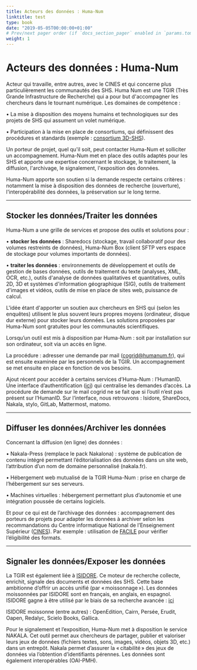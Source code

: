 ```yaml
---
title: Acteurs des données : Huma-Num
linktitle: test
type: book
date: "2019-05-05T00:00:00+01:00"
# Prev/next pager order (if `docs_section_pager` enabled in `params.toml`)
weight: 1
---
```


# Acteurs des données : Huma-Num

Acteur qui travaille, entre autres, avec le CINES et qui concerne plus particulièrement les communautés des SHS. Huma Num est une TGIR (Très Grande Infrastructure de Recherche) qui a pour but d'accompagner les chercheurs dans le tournant numérique. Les domaines de compétence : 

•       La mise à disposition des moyens humains et technologiques sur des projets de SHS qui assument un volet numérique.

•       Participation à la mise en place de consortiums, qui définissent des procédures et standards (exemple : [consortium 3D-SHS](https://shs3d.hypotheses.org/)).

Un porteur de projet, quel qu'il soit, peut contacter Huma-Num et solliciter un accompagnement. Huma-Num met en place des outils adaptés pour les SHS et apporte une expertise concernant le stockage, le traitement, la diffusion, l'archivage, le signalement, l'exposition des données.

Huma-Num apporte son soutien si la demande respecte certains critères : notamment la mise à disposition des données de recherche (ouverture), l'interopérabilité des données, la préservation sur le long terme.
***
## Stocker les données/Traiter les données

Huma-Num a une grille de services et propose des outils et solutions pour : 

•       **stocker les données** : Sharedocs (stockage, travail collaboratif pour des volumes restreints de données), Huma-Num Box (client SFTP vers espace de stockage pour volumes importants de données).

•       **traiter les données** : environnements de développement et outils de gestion de bases données, outils de traitement du texte (analyses, XML, OCR, etc.), outils d'analyse de données qualitatives et quantitatives, outils 2D, 3D et systèmes d'information géographique (SIG), outils de traitement d'images et vidéos, outils de mise en place de sites web, puissance de calcul.

L'idée étant d'apporter un soutien aux chercheurs en SHS qui (selon les enquêtes) utilisent le plus souvent leurs propres moyens (ordinateur, disque dur externe) pour stocker leurs données. Les solutions proposées par Huma-Num sont gratuites pour les communautés scientifiques.

Lorsqu’un outil est mis à disposition par Huma-Num : soit par installation sur son ordinateur, soit via un accès en ligne.

La procédure : adresser une demande par mail (cogrid@humanum.fr), qui est ensuite examinée par les personnels de la TGIR. Un accompagnement se met ensuite en place en fonction de vos besoins.

Ajout récent pour accéder à certains services d’Huma-Num : l’HumanID. Une interface d’authentification ([ici](https://humanid.huma-num.fr/)) qui centralise les demandes d’accès. La procédure de demande sur le mail cogrid ne se fait que si l’outil n’est pas présent sur l’HumanID. Sur l’interface, nous retrouvons : Isidore, ShareDocs, Nakala, stylo, GitLab, Mattermost, matomo.
***
## Diffuser les données/Archiver les données

Concernant la diffusion (en ligne) des données : 

•       Nakala-Press (remplace le pack Nakalona) : système de publication de contenu intégré permettant l’éditorialisation des données dans un site web, l’attribution d’un nom de domaine personnalisé (nakala.fr).

•       Hébergement web mutualisé de la TGIR Huma-Num : prise en charge de l’hébergement sur ses serveurs.

•       Machines virtuelles : hébergement permettant plus d’autonomie et une intégration poussée de certains logiciels.

Et pour ce qui est de l’archivage des données : accompagnement des porteurs de projets pour adapter les données à archiver selon les recommandations du Centre informatique National de l’Enseignement Supérieur ([CINES](https://www.cines.fr/)). Par exemple : utilisation de [FACILE](https://facile.cines.fr/) pour vérifier l’éligibilité des formats.
***
## Signaler les données/Exposer les données

La TGIR est également liée à [ISIDORE](https://isidore.science/). Ce moteur de recherche collecte, enrichit, signale des documents et données des SHS. Cette base ambitionne d’offrir un accès unifié (par « moissonnage »). Les données moissonnées par ISIDORE sont en français, en anglais, en espagnol. ISIDORE gagne à être utilisé par le biais de sa recherche avancée : [ici](https://isidore.science/as)

ISIDORE moissonne (entre autres) : OpenEdition, Cairn, Persée, Erudit, Oapen, Redalyc, Scielo Books, Gallica.

Pour le signalement et l’exposition, Huma-Num met à disposition le service NAKALA. Cet outil permet aux chercheurs de partager, publier et valoriser leurs jeux de données (fichiers textes, sons, images, vidéos, objets 3D, etc.) dans un entrepôt. Nakala permet d’assurer la « citabilité » des jeux de données via l’obtention d’identifiants pérennes. Les données sont également interopérables (OAI-PMH).
